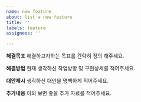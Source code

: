 ```yaml
---
name: new feature
about: list a new feature
title: ''
labels: feature
assignees: ''

---
```


**해결목표**
해결하고자하는 목표를 간략히 정의 해주세요.

**해결방법**
현재 생각하신 작업방향 및 구현상세를 적어주세요.

**대안제시**
생각하신 대안을 명백하게 적어주세요.

**추가내용**
이외 보면 좋을 추가 자료를 적어주세요.